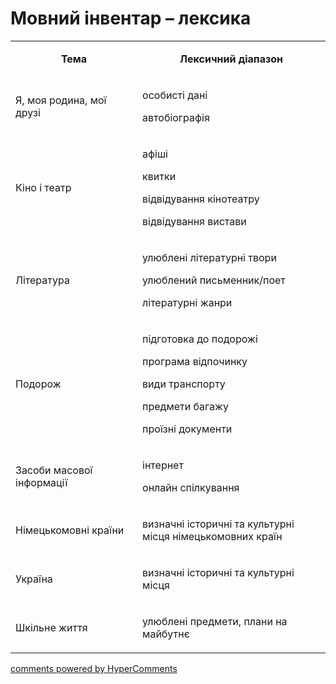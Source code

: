 <div id="hypercomments_widget" class="js-hypercomments-widget invisible"></div>

# Мовний інвентар – лексика

<table>
<tbody>
<tr>
<td style="text-align: center;" width="245">
<p><strong>Тема</strong></p>
</td>
<td style="text-align: center;" width="415">
<p><strong>Лексичний діапазон</strong></p>
</td>
</tr>
<tr>
<td width="245">
<p>Я, моя родина, мої друзі</p>
</td>
<td width="415">
<p>особисті дані</p>
<p>автобіографія</p>
</td>
</tr>
<tr>
<td width="245">
<p>Кіно і театр</p>
</td>
<td width="415">
<p>афіші</p>
<p>квитки</p>
<p>відвідування кінотеатру</p>
<p>відвідування вистави</p>
</td>
</tr>
<tr>
<td width="245">
<p>Література</p>
</td>
<td width="415">
<p>улюблені літературні твори</p>
<p>улюблений письменник/поет</p>
<p>літературні жанри</p>
</td>
</tr>
<tr>
<td width="245">
<p>Подорож</p>
</td>
<td width="415">
<p>підготовка до подорожі</p>
<p>програма відпочинку</p>
<p>види транспорту</p>
<p>предмети багажу</p>
<p>проїзні документи</p>
</td>
</tr>
<tr>
<td width="245">
<p>Засоби масової інформації</p>
</td>
<td width="415">
<p>інтернет</p>
<p>онлайн спілкування</p>
</td>
</tr>
<tr>
<td width="245">
<p>Німецькомовні країни</p>
</td>
<td width="415">
<p>визначні історичні та культурні місця німецькомовних країн</p>
</td>
</tr>
<tr>
<td width="245">
<p>Україна</p>
</td>
<td width="415">
<p>визначні історичні та культурні місця</p>
</td>
</tr>
<tr>
<td width="245">
<p>Шкільне життя</p>
</td>
<td width="415">
<p>улюблені предмети, плани на майбутнє</p>
</td>
</tr>
</tbody>
</table>

<div class="js-hypercomments-container">
    <a href="http://hypercomments.com" class="hc-link" title="comments widget">comments powered by HyperComments</a>
</div>